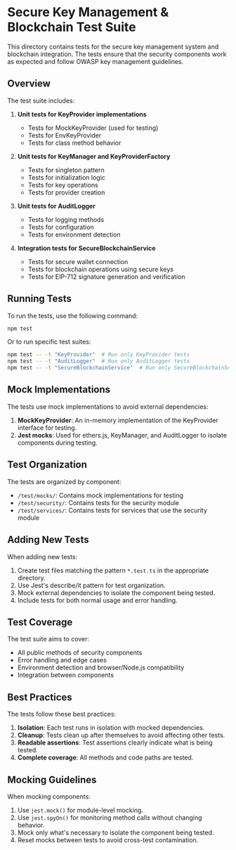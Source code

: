 # Secure Key Management & Blockchain Test Suite

This directory contains tests for the secure key management system and blockchain integration. The tests ensure that the security components work as expected and follow OWASP key management guidelines.

## Overview

The test suite includes:

1. **Unit tests for KeyProvider implementations**
   - Tests for MockKeyProvider (used for testing)
   - Tests for EnvKeyProvider
   - Tests for class method behavior

2. **Unit tests for KeyManager and KeyProviderFactory**
   - Tests for singleton pattern
   - Tests for initialization logic
   - Tests for key operations
   - Tests for provider creation

3. **Unit tests for AuditLogger**
   - Tests for logging methods
   - Tests for configuration
   - Tests for environment detection

4. **Integration tests for SecureBlockchainService**
   - Tests for secure wallet connection
   - Tests for blockchain operations using secure keys
   - Tests for EIP-712 signature generation and verification

## Running Tests

To run the tests, use the following command:

```bash
npm test
```

Or to run specific test suites:

```bash
npm test -- -t "KeyProvider"  # Run only KeyProvider tests
npm test -- -t "AuditLogger"  # Run only AuditLogger tests
npm test -- -t "SecureBlockchainService"  # Run only SecureBlockchainService tests
```

## Mock Implementations

The tests use mock implementations to avoid external dependencies:

1. **MockKeyProvider**: An in-memory implementation of the KeyProvider interface for testing.
2. **Jest mocks**: Used for ethers.js, KeyManager, and AuditLogger to isolate components during testing.

## Test Organization

The tests are organized by component:

- `/test/mocks/`: Contains mock implementations for testing
- `/test/security/`: Contains tests for the security module
- `/test/services/`: Contains tests for services that use the security module

## Adding New Tests

When adding new tests:

1. Create test files matching the pattern `*.test.ts` in the appropriate directory.
2. Use Jest's describe/it pattern for test organization.
3. Mock external dependencies to isolate the component being tested.
4. Include tests for both normal usage and error handling.

## Test Coverage

The test suite aims to cover:

- All public methods of security components
- Error handling and edge cases
- Environment detection and browser/Node.js compatibility
- Integration between components

## Best Practices

The tests follow these best practices:

1. **Isolation**: Each test runs in isolation with mocked dependencies.
2. **Cleanup**: Tests clean up after themselves to avoid affecting other tests.
3. **Readable assertions**: Test assertions clearly indicate what is being tested.
4. **Complete coverage**: All methods and code paths are tested.

## Mocking Guidelines

When mocking components:

1. Use `jest.mock()` for module-level mocking.
2. Use `jest.spyOn()` for monitoring method calls without changing behavior.
3. Mock only what's necessary to isolate the component being tested.
4. Reset mocks between tests to avoid cross-test contamination.